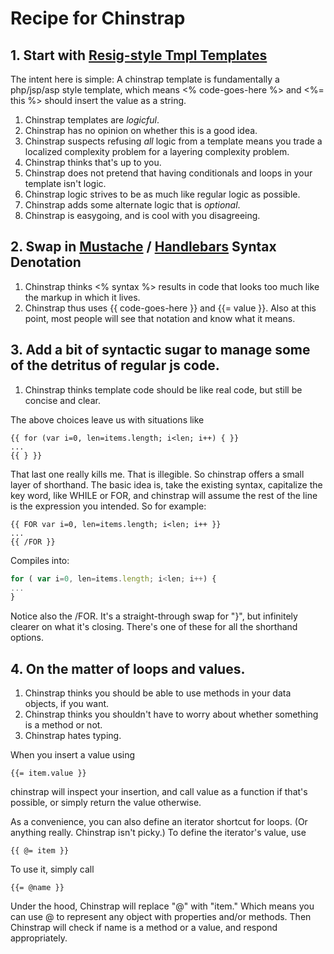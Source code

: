 Recipe for Chinstrap
====================

## 1. Start with [Resig-style Tmpl Templates](http://ejohn.org/blog/javascript-micro-templating/)

The intent here is simple: A chinstrap template is fundamentally a php/jsp/asp style template, which means <% code-goes-here %> and <%= this %> should insert the value as a string. 

  1. Chinstrap templates are _logicful_.
  2. Chinstrap has no opinion on whether this is a good idea.
  3. Chinstrap suspects refusing _all_ logic from a template means you trade a localized complexity problem for a layering complexity problem.
  4. Chinstrap thinks that's up to you.
  5. Chinstrap does not pretend that having conditionals and loops in your template isn't logic.
  6. Chinstrap logic strives to be as much like regular logic as possible.
  7. Chinstrap adds some alternate logic that is _optional_.
  8. Chinstrap is easygoing, and is cool with you disagreeing.

## 2. Swap in [Mustache](http://mustache.github.io/) / [Handlebars](http://handlebarsjs.com/) Syntax Denotation

  1. Chinstrap thinks <% syntax %> results in code that looks too much like the markup in which it lives.
  2. Chinstrap thus uses {{ code-goes-here }} and {{= value }}. Also at this point, most people will see that notation and know what it means.

## 3. Add a bit of syntactic sugar to manage some of the detritus of regular js code.

  1. Chinstrap thinks template code should be like real code, but still be concise and clear.

The above choices leave us with situations like

```
{{ for (var i=0, len=items.length; i<len; i++) { }}
...
{{ } }}
```

That last one really kills me. That is illegible. So chinstrap offers a small layer of shorthand. The basic idea is, take the existing syntax, capitalize the key word, like WHILE or FOR, and chinstrap will assume the rest of the line is the expression you intended. So for example:

```
{{ FOR var i=0, len=items.length; i<len; i++ }}
...
{{ /FOR }}
```

Compiles into:

```javascript
for ( var i=0, len=items.length; i<len; i++) {
...
}
```

Notice also the /FOR. It's a straight-through swap for "}", but infinitely clearer on what it's closing. There's one of these for all the shorthand options.

## 4. On the matter of loops and values.

  1. Chinstrap thinks you should be able to use methods in your data objects, if you want.
  2. Chinstrap thinks you shouldn't have to worry about whether something is a method or not.
  3. Chinstrap hates typing.

When you insert a value using 

```
{{= item.value }}
```

chinstrap will inspect your insertion, and call value as a function if that's possible, or simply return the value otherwise.

 As a convenience, you can also define an iterator shortcut for loops. (Or anything really. Chinstrap isn't picky.) To define the iterator's value, use

```
{{ @= item }}
```

To use it, simply call

```
{{= @name }}
```

Under the hood, Chinstrap will replace "@" with "item." Which means you can use @ to represent any object with properties and/or methods. Then Chinstrap will check if name is a method or a value, and respond appropriately.

